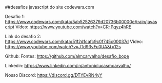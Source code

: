 ##desafios javascript do site codewars.com 

Desafio 1:
https://www.codewars.com/kata/5ab52526379d20736b00000e/train/javascript
Vídeo:
https://www.youtube.com/watch?v=CR-Pqyz4hRE

Link do desafio 2:
https://www.codewars.com/kata/51f2d1cafc9c0f745c00037d
Vídeo:
https://www.youtube.com/watch?v=JTd93vFu0UA&t=12s



Github: Fontes: 
https://github.com/almcarvalho/desafio_bope

Linkedin:
https://www.linkedin.com/in/antoniolucasmcarvalho/

Nosso Discord:
https://discord.gg/DTYEvRN4yY
